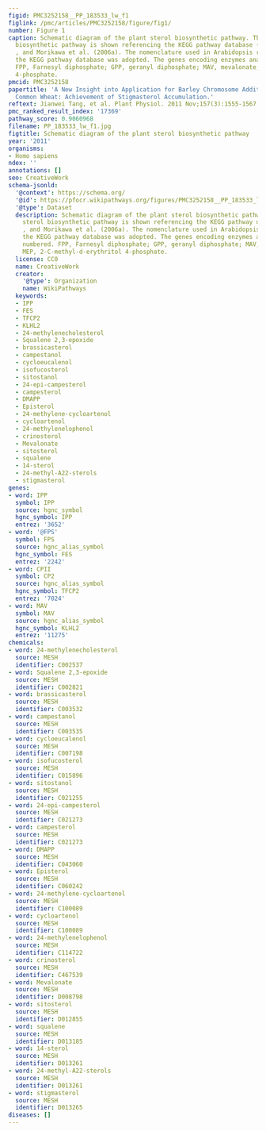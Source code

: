 ```yaml
---
figid: PMC3252158__PP_183533_lw_f1
figlink: /pmc/articles/PMC3252158/figure/fig1/
number: Figure 1
caption: Schematic diagram of the plant sterol biosynthetic pathway. The plant sterol
  biosynthetic pathway is shown referencing the KEGG pathway database (http://www.kegg.jp/kegg/pathway.html),
  , and Morikawa et al. (2006a). The nomenclature used in Arabidopsis referencing
  the KEGG pathway database was adopted. The genes encoding enzymes analyzed are numbered.
  FPP, Farnesyl diphosphate; GPP, geranyl diphosphate; MAV, mevalonate; MEP, 2-C-methyl-d-erythritol
  4-phosphate.
pmcid: PMC3252158
papertitle: 'A New Insight into Application for Barley Chromosome Addition Lines of
  Common Wheat: Achievement of Stigmasterol Accumulation.'
reftext: Jianwei Tang, et al. Plant Physiol. 2011 Nov;157(3):1555-1567.
pmc_ranked_result_index: '17369'
pathway_score: 0.9060968
filename: PP_183533_lw_f1.jpg
figtitle: Schematic diagram of the plant sterol biosynthetic pathway
year: '2011'
organisms:
- Homo sapiens
ndex: ''
annotations: []
seo: CreativeWork
schema-jsonld:
  '@context': https://schema.org/
  '@id': https://pfocr.wikipathways.org/figures/PMC3252158__PP_183533_lw_f1.html
  '@type': Dataset
  description: Schematic diagram of the plant sterol biosynthetic pathway. The plant
    sterol biosynthetic pathway is shown referencing the KEGG pathway database (http://www.kegg.jp/kegg/pathway.html),
    , and Morikawa et al. (2006a). The nomenclature used in Arabidopsis referencing
    the KEGG pathway database was adopted. The genes encoding enzymes analyzed are
    numbered. FPP, Farnesyl diphosphate; GPP, geranyl diphosphate; MAV, mevalonate;
    MEP, 2-C-methyl-d-erythritol 4-phosphate.
  license: CC0
  name: CreativeWork
  creator:
    '@type': Organization
    name: WikiPathways
  keywords:
  - IPP
  - FES
  - TFCP2
  - KLHL2
  - 24-methylenecholesterol
  - Squalene 2,3-epoxide
  - brassicasterol
  - campestanol
  - cycloeucalenol
  - isofucosterol
  - sitostanol
  - 24-epi-campesterol
  - campesterol
  - DMAPP
  - Episterol
  - 24-methylene-cycloartenol
  - cycloartenol
  - 24-methylenelophenol
  - crinosterol
  - Mevalonate
  - sitosterol
  - squalene
  - 14-sterol
  - 24-methyl-A22-sterols
  - stigmasterol
genes:
- word: IPP
  symbol: IPP
  source: hgnc_symbol
  hgnc_symbol: IPP
  entrez: '3652'
- word: '@FPS'
  symbol: FPS
  source: hgnc_alias_symbol
  hgnc_symbol: FES
  entrez: '2242'
- word: CPII
  symbol: CP2
  source: hgnc_alias_symbol
  hgnc_symbol: TFCP2
  entrez: '7024'
- word: MAV
  symbol: MAV
  source: hgnc_alias_symbol
  hgnc_symbol: KLHL2
  entrez: '11275'
chemicals:
- word: 24-methylenecholesterol
  source: MESH
  identifier: C002537
- word: Squalene 2,3-epoxide
  source: MESH
  identifier: C002821
- word: brassicasterol
  source: MESH
  identifier: C003532
- word: campestanol
  source: MESH
  identifier: C003535
- word: cycloeucalenol
  source: MESH
  identifier: C007198
- word: isofucosterol
  source: MESH
  identifier: C015896
- word: sitostanol
  source: MESH
  identifier: C021255
- word: 24-epi-campesterol
  source: MESH
  identifier: C021273
- word: campesterol
  source: MESH
  identifier: C021273
- word: DMAPP
  source: MESH
  identifier: C043060
- word: Episterol
  source: MESH
  identifier: C060242
- word: 24-methylene-cycloartenol
  source: MESH
  identifier: C100089
- word: cycloartenol
  source: MESH
  identifier: C100089
- word: 24-methylenelophenol
  source: MESH
  identifier: C114722
- word: crinosterol
  source: MESH
  identifier: C467539
- word: Mevalonate
  source: MESH
  identifier: D008798
- word: sitosterol
  source: MESH
  identifier: D012855
- word: squalene
  source: MESH
  identifier: D013185
- word: 14-sterol
  source: MESH
  identifier: D013261
- word: 24-methyl-A22-sterols
  source: MESH
  identifier: D013261
- word: stigmasterol
  source: MESH
  identifier: D013265
diseases: []
---
```

